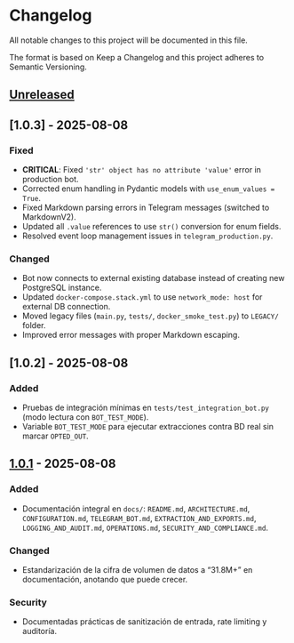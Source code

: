 # Changelog

All notable changes to this project will be documented in this file.

The format is based on Keep a Changelog and this project adheres to Semantic Versioning.

## [Unreleased]

## [1.0.3] - 2025-08-08

### Fixed
- **CRITICAL**: Fixed `'str' object has no attribute 'value'` error in production bot.
- Corrected enum handling in Pydantic models with `use_enum_values = True`.
- Fixed Markdown parsing errors in Telegram messages (switched to MarkdownV2).
- Updated all `.value` references to use `str()` conversion for enum fields.
- Resolved event loop management issues in `telegram_production.py`.

### Changed
- Bot now connects to external existing database instead of creating new PostgreSQL instance.
- Updated `docker-compose.stack.yml` to use `network_mode: host` for external DB connection.
- Moved legacy files (`main.py`, `tests/`, `docker_smoke_test.py`) to `LEGACY/` folder.
- Improved error messages with proper Markdown escaping.

## [1.0.2] - 2025-08-08

### Added
- Pruebas de integración mínimas en `tests/test_integration_bot.py` (modo lectura con `BOT_TEST_MODE`).
- Variable `BOT_TEST_MODE` para ejecutar extracciones contra BD real sin marcar `OPTED_OUT`.

## [1.0.1] - 2025-08-08

### Added
- Documentación integral en `docs/`: `README.md`, `ARCHITECTURE.md`, `CONFIGURATION.md`, `TELEGRAM_BOT.md`, `EXTRACTION_AND_EXPORTS.md`, `LOGGING_AND_AUDIT.md`, `OPERATIONS.md`, `SECURITY_AND_COMPLIANCE.md`.

### Changed
- Estandarización de la cifra de volumen de datos a “31.8M+” en documentación, anotando que puede crecer.

### Security
- Documentadas prácticas de sanitización de entrada, rate limiting y auditoría.

[Unreleased]: https://example.com/compare/1.0.1...HEAD
[1.0.1]: https://example.com/releases/1.0.1
